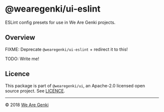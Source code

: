 # @wearegenki/ui-eslint

ESLint config presets for use in We Are Genki projects.

## Overview

FIXME: Deprecate `@wearegenki/ui-eslint` + redirect it to this!

TODO: Write me!

## Licence

This package is part of `@wearegenki/ui`, an Apache-2.0 licensed open source project. See [LICENCE](https://github.com/WeAreGenki/ui/blob/master/LICENCE).

-----

© 2018 [We Are Genki](https://wearegenki.com)
